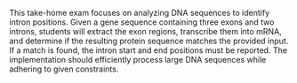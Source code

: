This take-home exam focuses on analyzing DNA sequences to identify intron positions. Given a gene sequence containing three exons and two introns, students will extract the exon regions, transcribe them into mRNA, and determine if the resulting protein sequence matches the provided input. If a match is found, the intron start and end positions must be reported. The implementation should efficiently process large DNA sequences while adhering to given constraints.